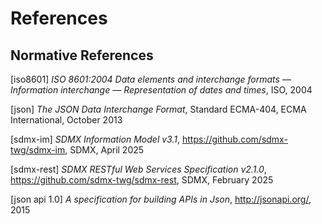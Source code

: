 
# References

## Normative References

[iso8601] *ISO 8601:2004 Data elements and interchange formats — Information
interchange — Representation of dates and times*, ISO, 2004

[json] *The JSON Data Interchange Format*, Standard ECMA-404, ECMA International,
October 2013

[sdmx-im] *SDMX Information Model v3.1*, https://github.com/sdmx-twg/sdmx-im,
SDMX, April 2025

[sdmx-rest] *SDMX RESTful Web Services Specification v2.1.0*, https://github.com/sdmx-twg/sdmx-rest,
SDMX, February 2025

[json api 1.0] *A specification for building APIs in Json*, http://jsonapi.org/, 2015
